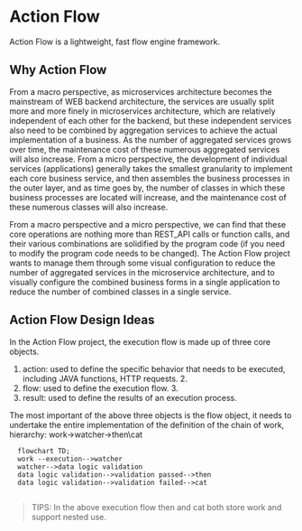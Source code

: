 # Action Flow

Action Flow is a lightweight, fast flow engine framework.

## Why Action Flow 

From a macro perspective, as microservices architecture becomes the mainstream of WEB backend architecture, the services are usually split more and more finely in microservices architecture, which are relatively independent of each other for the backend, but these independent services also need to be combined by aggregation services to achieve the actual implementation of a business. As the number of aggregated services grows over time, the maintenance cost of these numerous aggregated services will also increase.
From a micro perspective, the development of individual services (applications) generally takes the smallest granularity to implement each core business service, and then assembles the business processes in the outer layer, and as time goes by, the number of classes in which these business processes are located will increase, and the maintenance cost of these numerous classes will also increase.

From a macro perspective and a micro perspective, we can find that these core operations are nothing more than REST_API calls or function calls, and their various combinations are solidified by the program code (if you need to modify the program code needs to be changed). The Action Flow project wants to manage them through some visual configuration to reduce the number of aggregated services in the microservice architecture, and to visually configure the combined business forms in a single application to reduce the number of combined classes in a single service.




## Action Flow Design Ideas
In the Action Flow project, the execution flow is made up of three core objects.
1. action: used to define the specific behavior that needs to be executed, including JAVA functions, HTTP requests. 2.
2. flow: used to define the execution flow. 3.
3. result: used to define the results of an execution process.

The most important of the above three objects is the flow object, it needs to undertake the entire implementation of the definition of the chain of work, hierarchy: work->watcher->then\cat

```mermaid
  flowchart TD;
  work --execution-->watcher
  watcher-->data logic validation
  data logic validation-->validation passed-->then
  data logic validation-->validation failed-->cat
 
```

> TIPS: In the above execution flow then and cat both store work and support nested use.


